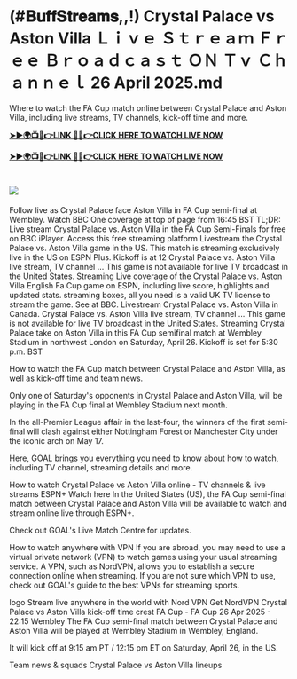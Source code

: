 # (#𝐁𝐮𝐟𝐟𝐒𝐭𝐫𝐞𝐚𝐦𝐬,,!) Crystal Palace vs Aston Villa Ｌｉｖｅ Ｓｔｒｅａｍ Ｆｒｅｅ Ｂｒｏａｄｃａｓｔ ＯＮ Ｔｖ Ｃｈａｎｎｅｌ 26 April 2025.md

Where to watch the FA Cup match online between Crystal Palace and Aston Villa, including live streams, TV channels, kick-off time and more.

**[➤►🌍📺📱👉LINK 🔴✅👉CLICK HERE TO WATCH LIVE NOW](https://shorturl.at/e6igB)**

**[➤►🌍📺📱👉LINK 🔴✅👉CLICK HERE TO WATCH LIVE NOW](https://shorturl.at/e6igB)**

# [![](https://blogger.googleusercontent.com/img/b/R29vZ2xl/AVvXsEgw86QcRTQHa_0UF_R0Ce_BfmEP5mTpVruRVIlWCPMMqp8oWxkzZavuKovDSK7oHt7t7csMbgy3jKUoCHU7kED_YXGoogHBc3NxSi3Jurev7bBa3b51d-V1n3mFx857KlyS0FiziJpcUdJgJFovmDw3IASQPNDjw8eVi3p9JbVffFfUQEfkj3-qYllz/s686/soccer.gif)](https://shorturl.at/e6igB)

Follow live as Crystal Palace face Aston Villa in FA Cup semi-final at Wembley. Watch BBC One coverage at top of page from 16:45 BST
TL;DR: Live stream Crystal Palace vs. Aston Villa in the FA Cup Semi-Finals for free on BBC iPlayer. Access this free streaming platform
Livestream the Crystal Palace vs. Aston Villa game in the US. This match is streaming exclusively live in the US on ESPN Plus. Kickoff is at 12
Crystal Palace vs. Aston Villa live stream, TV channel ... This game is not available for live TV broadcast in the United States. Streaming 
Live coverage of the Crystal Palace vs. Aston Villa English Fa Cup game on ESPN, including live score, highlights and updated stats.
streaming boxes, all you need is a valid UK TV license to stream the game. See at BBC. Livestream Crystal Palace vs. Aston Villa in Canada.
Crystal Palace vs. Aston Villa live stream, TV channel ... This game is not available for live TV broadcast in the United States. Streaming
Crystal Palace take on Aston Villa in this FA Cup semifinal match at Wembley Stadium in northwest London on Saturday, April 26. Kickoff is set for 5:30 p.m. BST

How to watch the FA Cup match between Crystal Palace and Aston Villa, as well as kick-off time and team news.

Only one of Saturday's opponents in Crystal Palace and Aston Villa, will be playing in the FA Cup final at Wembley Stadium next month.

In the all-Premier League affair in the last-four, the winners of the first semi-final will clash against either Nottingham Forest or Manchester City under the iconic arch on May 17.

Here, GOAL brings you everything you need to know about how to watch, including TV channel, streaming details and more.

How to watch Crystal Palace vs Aston Villa online - TV channels & live streams
	ESPN+	Watch here
In the United States (US), the FA Cup semi-final match between Crystal Palace and Aston Villa will be available to watch and stream online live through ESPN+.

Check out GOAL's Live Match Centre for updates.

How to watch anywhere with VPN
If you are abroad, you may need to use a virtual private network (VPN) to watch games using your usual streaming service. A VPN, such as NordVPN, allows you to establish a secure connection online when streaming. If you are not sure which VPN to use, check out GOAL's guide to the best VPNs for streaming sports.

logo
Stream live anywhere in the world with Nord VPN
Get NordVPN
Crystal Palace vs Aston Villa kick-off time
crest
FA Cup - FA Cup
26 Apr 2025 - 22:15
Wembley
The FA Cup semi-final match between Crystal Palace and Aston Villa will be played at Wembley Stadium in Wembley, England.

It will kick off at 9:15 am PT / 12:15 pm ET on Saturday, April 26, in the US.

Team news & squads
Crystal Palace vs Aston Villa lineups
